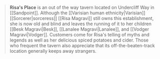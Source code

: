 > **Risa's Place** is an out of the way tavern located on Undercliff Way in [[Sandpoint]].  Although the [[Varisian human ethnicity|Varisian]] [[Sorcerer|sorceress]] [[Risa Magravi]] still owns this establishment, she is now old and blind and leaves the running of it to her children [[Besk Magravi|Besk]], [[Lanalee Magravi|Lanalee]], and [[Vodger Magravi|Vodger]].  Customers come for Risa's telling of myths and legends as well as her delicious spiced potatoes and cider.  Those who frequent the tavern also appreciate that its off-the-beaten-track location generally keeps away strangers.








